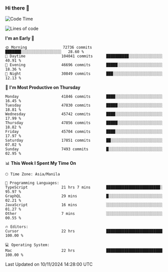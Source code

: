 ### Hi there 👋

<!--START_SECTION:waka-->
![Code Time](http://img.shields.io/badge/Code%20Time-5%2C693%20hrs%2034%20mins-blue)

![Lines of code](https://img.shields.io/badge/From%20Hello%20World%20I%27ve%20Written-116.3%20million%20lines%20of%20code-blue)

**I'm an Early 🐤** 

```text
🌞 Morning                72736 commits       ███████░░░░░░░░░░░░░░░░░░   28.60 % 
🌆 Daytime                104041 commits      ██████████░░░░░░░░░░░░░░░   40.91 % 
🌃 Evening                46696 commits       █████░░░░░░░░░░░░░░░░░░░░   18.36 % 
🌙 Night                  30849 commits       ███░░░░░░░░░░░░░░░░░░░░░░   12.13 % 
```
📅 **I'm Most Productive on Thursday** 

```text
Monday                   41846 commits       ████░░░░░░░░░░░░░░░░░░░░░   16.45 % 
Tuesday                  47830 commits       █████░░░░░░░░░░░░░░░░░░░░   18.81 % 
Wednesday                45742 commits       ████░░░░░░░░░░░░░░░░░░░░░   17.99 % 
Thursday                 47856 commits       █████░░░░░░░░░░░░░░░░░░░░   18.82 % 
Friday                   45704 commits       ████░░░░░░░░░░░░░░░░░░░░░   17.97 % 
Saturday                 17851 commits       ██░░░░░░░░░░░░░░░░░░░░░░░   07.02 % 
Sunday                   7493 commits        █░░░░░░░░░░░░░░░░░░░░░░░░   02.95 % 
```


📊 **This Week I Spent My Time On** 

```text
🕑︎ Time Zone: Asia/Manila

💬 Programming Languages: 
TypeScript               21 hrs 7 mins       ████████████████████████░   95.97 % 
GraphQL                  29 mins             █░░░░░░░░░░░░░░░░░░░░░░░░   02.21 % 
JavaScript               16 mins             ░░░░░░░░░░░░░░░░░░░░░░░░░   01.27 % 
Other                    7 mins              ░░░░░░░░░░░░░░░░░░░░░░░░░   00.55 % 

🔥 Editors: 
Cursor                   22 hrs              █████████████████████████   100.00 % 

💻 Operating System: 
Mac                      22 hrs              █████████████████████████   100.00 % 
```


 Last Updated on 10/11/2024 14:28:00 UTC
<!--END_SECTION:waka-->


<!--
**rad182/rad182** is a ✨ _special_ ✨ repository because its `README.md` (this file) appears on your GitHub profile.

Here are some ideas to get you started:

- 🔭 I’m currently working on ...
- 🌱 I’m currently learning ...
- 👯 I’m looking to collaborate on ...
- 🤔 I’m looking for help with ...
- 💬 Ask me about ...
- 📫 How to reach me: ...
- 😄 Pronouns: ...
- ⚡ Fun fact: ...
-->
